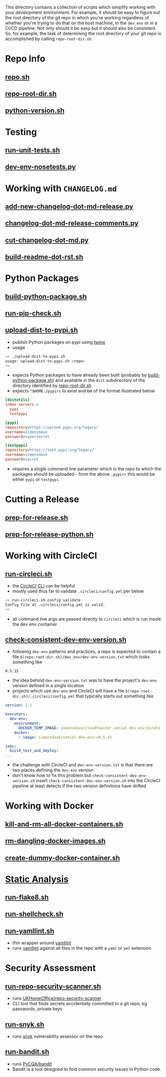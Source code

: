 This directory contains a collection of scripts which simplify working with your development environment.
For example, it should be easy to figure out the root directory of the git repo in which you're working
regardless of whether you're trying to do that on the host machine, in the ```dev_env``` or in a CI/CD pipeline.
Not only should it be easy but it should also be consistent. So, for example, the task of determining
the root directory of your git repo is accomplished by calling ```repo-root-dir.sh```.

# Repo Info

## [repo.sh](repo.sh)

## [repo-root-dir.sh](repo-root-dir.sh)

## [python-version.sh](python-version.sh)

# Testing

## [run-unit-tests.sh](run-unit-tests.sh)

## [dev-env-nosetests.py](dev-env-nosetests.py)

# Working with ```CHANGELOG.md```

## [add-new-changelog-dot-md-release.py](add-new-changelog-dot-md-release.py)

## [changelog-dot-md-release-comments.py](changelog-dot-md-release-comments.py)

## [cut-changelog-dot-md.py](cut-changelog-dot-md.py)

## [build-readme-dot-rst.sh](build-readme-dot-rst.sh)

# Python Packages

## [build-python-package.sh](build-python-package.sh)

## [run-pip-check.sh](run-pip-check.sh)

## [upload-dist-to-pypi.sh](upload-dist-to-pypi.sh)

* publish Python packages on pypi using [twine](https://pypi.org/project/twine/)
* usage

```bash
~> ./upload-dist-to-pypi.sh
usage: upload-dist-to-pypi.sh <repo>
~>
```

* expects Python packages to have already been built (probably by [build-python-package.sh](#build-python-packagesh)) and available in the ```dist``` subdirectory of the directory identified by [repo-root-dir.sh](#repo-root-dirsh)
* expects ```"$HOME:/pypirc``` to exist and be of the format illustrated below

```ini
[distutils]
index-servers =
  pypi
  testpypi

[pypi]
repository=https://upload.pypi.org/legacy/
username=simonsdave
password=supersecret

[testpypi]
repository=https://test.pypi.org/legacy/
username=simonsdave
password=secret
```

* requires a single command line parameter which is the repo to which the packages
should be uploaded - from the above ```.pypirc``` this would be either ```pypi``` or ```testpypi```

# Cutting a Release

## [prep-for-release.sh](prep-for-release.sh)

## [prep-for-release-python.sh](prep-for-release-python.sh)

# Working with CircleCI

## [run-circleci.sh](run-circleci.sh)

* the [CircleCI](https://circleci.com) [CLI](https://circleci.com/docs/2.0/local-cli/) can be helpful
* mostly used thus far to validate ```.circleci/config.yml``` per below

```bash
~> run-circleci.sh config validate
Config file at .circleci/config.yml is valid.
~>
```

* all command line args are passed directly to ```circleci``` which is run inside
the dev env container

## [check-consistent-dev-env-version.sh](check-consistent-dev-env-version.sh)

* following ```dev-env``` patterns and practices, a repo is expected to contain a
file ```$(repo-root-dir.sh)/dev_env/dev-env-version.txt``` which looks something like

```text
0.5.15
```

* the idea behind ```dev-env-version.txt``` was to have the
project's ```dev-env``` version defined in a single location
* projects which use ```dev-env``` and CircleCI will have a
file ```$(repo-root-dir.sh)/.circleci/config.yml```
that typically starts out something like

```yaml
version: 2.1

executors:
  dev-env:
    environment:
      DOCKER_TEMP_IMAGE: simonsdave/cloudfeaster-xenial-dev-env:bindle
    docker:
      - image: simonsdave/xenial-dev-env:v0.5.15

jobs:
  build_test_and_deploy:
...
```

* the challenge with CircleCI and ```dev-env-version.txt```
is that there are two places defining the ```dev-env``` version
* don't know how to fix this problem but ```check-consistent-dev-env-version.sh```
insert ```check-consistent-dev-env-version.sh``` into the CircleCI pipeline
at least detects if the two version definitions have drifted

# Working with Docker

## [kill-and-rm-all-docker-containers.sh](kill-and-rm-all-docker-containers.sh)

## [rm-dangling-docker-images.sh](rm-dangling-docker-images.sh)

## [create-dummy-docker-container.sh](create-dummy-docker-container.sh)

# [Static Analysis](https://en.wikipedia.org/wiki/Static_program_analysis)

## [run-flake8.sh](run-flake8.sh)

## [run-shellcheck.sh](run-shellcheck.sh)

## [run-yamllint.sh](run-yamllint.sh)

* thin wrapper around [yamllint](https://yamllint.readthedocs.io/en/stable/index.html)
* runs [yamllint](https://yamllint.readthedocs.io/en/stable/index.html) against all files in the repo with a ```yaml``` or ```yml``` extension

# Security Assessment

## [run-repo-security-scanner.sh](run-repo-security-scanner.sh)

* runs [UKHomeOffice/repo-security-scanner](https://github.com/UKHomeOffice/repo-security-scanner)
* CLI tool that finds secrets accidentally committed to a git repo, eg passwords, private keys

## [run-snyk.sh](run-snyk.sh)

* runs [snyk](https://snyk.io/) vulnerability assessor on the repo

## [run-bandit.sh](run-bandit.sh)

* runs [PyCQA/bandit](https://github.com/PyCQA/bandit)
* Bandit is a tool designed to find common security issues in Python code.
